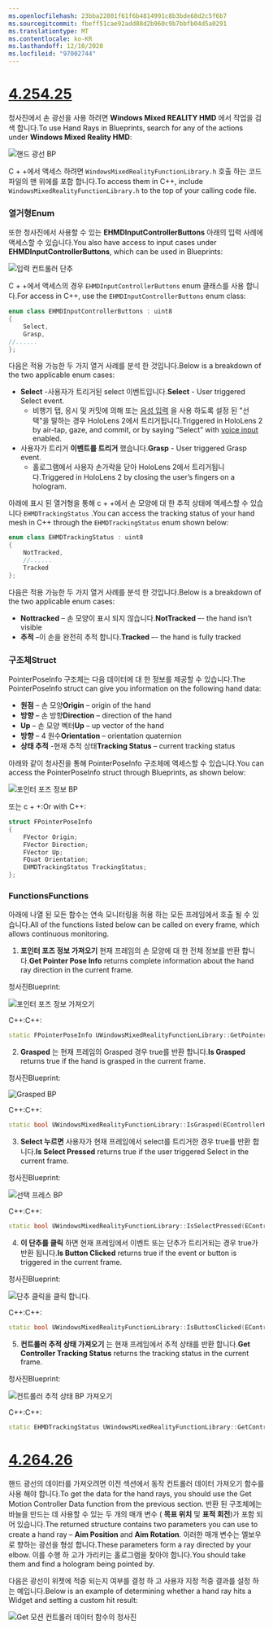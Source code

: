 ```yaml
---
ms.openlocfilehash: 23bba22801f61f6b4814991c8b3bde68d2c5f6b7
ms.sourcegitcommit: fbeff51cae92add88d2b960c9b7bbfb04d5a0291
ms.translationtype: MT
ms.contentlocale: ko-KR
ms.lasthandoff: 12/10/2020
ms.locfileid: "97002744"
---
```

# <a name="425"></a>[<span data-ttu-id="92930-101">4.25</span><span class="sxs-lookup"><span data-stu-id="92930-101">4.25</span></span>](#tab/425)

<span data-ttu-id="92930-102">청사진에서 손 광선을 사용 하려면 **Windows Mixed REALITY HMD** 에서 작업을 검색 합니다.</span><span class="sxs-lookup"><span data-stu-id="92930-102">To use Hand Rays in Blueprints, search for any of the actions under **Windows Mixed Reality HMD**:</span></span>

![핸드 광선 BP](../images/unreal/hand-rays-bp.png)

<span data-ttu-id="92930-104">C + +에서 액세스 하려면 `WindowsMixedRealityFunctionLibrary.h` 호출 하는 코드 파일의 맨 위에를 포함 합니다.</span><span class="sxs-lookup"><span data-stu-id="92930-104">To access them in C++, include `WindowsMixedRealityFunctionLibrary.h` to the top of your calling code file.</span></span>

### <a name="enum"></a><span data-ttu-id="92930-105">열거형</span><span class="sxs-lookup"><span data-stu-id="92930-105">Enum</span></span>

<span data-ttu-id="92930-106">또한 청사진에서 사용할 수 있는 **EHMDInputControllerButtons** 아래의 입력 사례에 액세스할 수 있습니다.</span><span class="sxs-lookup"><span data-stu-id="92930-106">You also have access to input cases under **EHMDInputControllerButtons**, which can be used in Blueprints:</span></span>

![입력 컨트롤러 단추](../images/unreal/input-controller-buttons.png)

<span data-ttu-id="92930-108">C + +에서 액세스의 경우 `EHMDInputControllerButtons` enum 클래스를 사용 합니다.</span><span class="sxs-lookup"><span data-stu-id="92930-108">For access in C++, use the `EHMDInputControllerButtons` enum class:</span></span>
```cpp
enum class EHMDInputControllerButtons : uint8
{
    Select,
    Grasp,
//......
};
```

<span data-ttu-id="92930-109">다음은 적용 가능한 두 가지 열거 사례를 분석 한 것입니다.</span><span class="sxs-lookup"><span data-stu-id="92930-109">Below is a breakdown of the two applicable enum cases:</span></span>

* <span data-ttu-id="92930-110">**Select** -사용자가 트리거된 select 이벤트입니다.</span><span class="sxs-lookup"><span data-stu-id="92930-110">**Select** - User triggered Select event.</span></span>
    * <span data-ttu-id="92930-111">비행기 탭, 응시 및 커밋에 의해 또는 [음성 입력](../unreal-voice-input.md) 을 사용 하도록 설정 된 "선택"을 말하는 경우 HoloLens 2에서 트리거됩니다.</span><span class="sxs-lookup"><span data-stu-id="92930-111">Triggered in HoloLens 2 by air-tap, gaze, and commit, or by saying “Select” with [voice input](../unreal-voice-input.md) enabled.</span></span>
* <span data-ttu-id="92930-112">사용자가 트리거 **이벤트를 트리거** 했습니다.</span><span class="sxs-lookup"><span data-stu-id="92930-112">**Grasp** - User triggered Grasp event.</span></span>
    * <span data-ttu-id="92930-113">홀로그램에서 사용자 손가락을 닫아 HoloLens 2에서 트리거됩니다.</span><span class="sxs-lookup"><span data-stu-id="92930-113">Triggered in HoloLens 2 by closing the user’s fingers on a hologram.</span></span>

<span data-ttu-id="92930-114">아래에 표시 된 열거형을 통해 c + +에서 손 모양에 대 한 추적 상태에 액세스할 수 있습니다 `EHMDTrackingStatus` .</span><span class="sxs-lookup"><span data-stu-id="92930-114">You can access the tracking status of your hand mesh in C++ through the `EHMDTrackingStatus` enum shown below:</span></span>

```cpp
enum class EHMDTrackingStatus : uint8
{
    NotTracked,
    //......
    Tracked
};
```

<span data-ttu-id="92930-115">다음은 적용 가능한 두 가지 열거 사례를 분석 한 것입니다.</span><span class="sxs-lookup"><span data-stu-id="92930-115">Below is a breakdown of the two applicable enum cases:</span></span>

* <span data-ttu-id="92930-116">**Nottracked** – 손 모양이 표시 되지 않습니다.</span><span class="sxs-lookup"><span data-stu-id="92930-116">**NotTracked** –- the hand isn’t visible</span></span>
* <span data-ttu-id="92930-117">**추적** –이 손을 완전히 추적 합니다.</span><span class="sxs-lookup"><span data-stu-id="92930-117">**Tracked** –- the hand is fully tracked</span></span>

### <a name="struct"></a><span data-ttu-id="92930-118">구조체</span><span class="sxs-lookup"><span data-stu-id="92930-118">Struct</span></span>

<span data-ttu-id="92930-119">PointerPoseInfo 구조체는 다음 데이터에 대 한 정보를 제공할 수 있습니다.</span><span class="sxs-lookup"><span data-stu-id="92930-119">The PointerPoseInfo struct can give you information on the following hand data:</span></span>

* <span data-ttu-id="92930-120">**원점** – 손 모양</span><span class="sxs-lookup"><span data-stu-id="92930-120">**Origin** – origin of the hand</span></span>
* <span data-ttu-id="92930-121">**방향** – 손 방향</span><span class="sxs-lookup"><span data-stu-id="92930-121">**Direction** – direction of the hand</span></span>
* <span data-ttu-id="92930-122">**Up** – 손 모양 벡터</span><span class="sxs-lookup"><span data-stu-id="92930-122">**Up** – up vector of the hand</span></span>
* <span data-ttu-id="92930-123">**방향** – 4 원수</span><span class="sxs-lookup"><span data-stu-id="92930-123">**Orientation** – orientation quaternion</span></span>
* <span data-ttu-id="92930-124">**상태 추적** -현재 추적 상태</span><span class="sxs-lookup"><span data-stu-id="92930-124">**Tracking Status** – current tracking status</span></span>

<span data-ttu-id="92930-125">아래와 같이 청사진을 통해 PointerPoseInfo 구조체에 액세스할 수 있습니다.</span><span class="sxs-lookup"><span data-stu-id="92930-125">You can access the PointerPoseInfo struct through Blueprints, as shown below:</span></span>

![포인터 포즈 정보 BP](../images/unreal/pointer-pose-info-bp.png)

<span data-ttu-id="92930-127">또는 c + +:</span><span class="sxs-lookup"><span data-stu-id="92930-127">Or with C++:</span></span>

```cpp
struct FPointerPoseInfo
{
    FVector Origin;
    FVector Direction;
    FVector Up;
    FQuat Orientation;
    EHMDTrackingStatus TrackingStatus;
};
```

### <a name="functions"></a><span data-ttu-id="92930-128">Functions</span><span class="sxs-lookup"><span data-stu-id="92930-128">Functions</span></span>

<span data-ttu-id="92930-129">아래에 나열 된 모든 함수는 연속 모니터링을 허용 하는 모든 프레임에서 호출 될 수 있습니다.</span><span class="sxs-lookup"><span data-stu-id="92930-129">All of the functions listed below can be called on every frame, which allows continuous monitoring.</span></span>

1. <span data-ttu-id="92930-130">**포인터 포즈 정보 가져오기** 현재 프레임의 손 모양에 대 한 전체 정보를 반환 합니다.</span><span class="sxs-lookup"><span data-stu-id="92930-130">**Get Pointer Pose Info** returns complete information about the hand ray direction in the current frame.</span></span>

<span data-ttu-id="92930-131">청사진</span><span class="sxs-lookup"><span data-stu-id="92930-131">Blueprint:</span></span>

![포인터 포즈 정보 가져오기](../images/unreal/get-pointer-pose-info.png)

<span data-ttu-id="92930-133">C++:</span><span class="sxs-lookup"><span data-stu-id="92930-133">C++:</span></span>
```cpp
static FPointerPoseInfo UWindowsMixedRealityFunctionLibrary::GetPointerPoseInfo(EControllerHand hand);
```

2. <span data-ttu-id="92930-134">**Grasped** 는 현재 프레임의 Grasped 경우 true를 반환 합니다.</span><span class="sxs-lookup"><span data-stu-id="92930-134">**Is Grasped** returns true if the hand is grasped in the current frame.</span></span>

<span data-ttu-id="92930-135">청사진</span><span class="sxs-lookup"><span data-stu-id="92930-135">Blueprint:</span></span>

![Grasped BP](../images/unreal/is-grasped-bp.png)

<span data-ttu-id="92930-137">C++:</span><span class="sxs-lookup"><span data-stu-id="92930-137">C++:</span></span>
```cpp
static bool UWindowsMixedRealityFunctionLibrary::IsGrasped(EControllerHand hand);
```

3. <span data-ttu-id="92930-138">**Select 누르면** 사용자가 현재 프레임에서 select를 트리거한 경우 true를 반환 합니다.</span><span class="sxs-lookup"><span data-stu-id="92930-138">**Is Select Pressed** returns true if the user triggered Select in the current frame.</span></span>

<span data-ttu-id="92930-139">청사진</span><span class="sxs-lookup"><span data-stu-id="92930-139">Blueprint:</span></span>

![선택 프레스 BP](../images/unreal/is-select-pressed-bp.png)

<span data-ttu-id="92930-141">C++:</span><span class="sxs-lookup"><span data-stu-id="92930-141">C++:</span></span>
```cpp
static bool UWindowsMixedRealityFunctionLibrary::IsSelectPressed(EControllerHand hand);
```

4. <span data-ttu-id="92930-142">**이 단추를 클릭** 하면 현재 프레임에서 이벤트 또는 단추가 트리거되는 경우 true가 반환 됩니다.</span><span class="sxs-lookup"><span data-stu-id="92930-142">**Is Button Clicked** returns true if the event or button is triggered in the current frame.</span></span>

<span data-ttu-id="92930-143">청사진</span><span class="sxs-lookup"><span data-stu-id="92930-143">Blueprint:</span></span>

![단추 클릭을 클릭 합니다.](../images/unreal/is-button-clicked-bp.png)

<span data-ttu-id="92930-145">C++:</span><span class="sxs-lookup"><span data-stu-id="92930-145">C++:</span></span>
```cpp
static bool UWindowsMixedRealityFunctionLibrary::IsButtonClicked(EControllerHand hand, EHMDInputControllerButtons button);
```

5. <span data-ttu-id="92930-146">**컨트롤러 추적 상태 가져오기** 는 현재 프레임에서 추적 상태를 반환 합니다.</span><span class="sxs-lookup"><span data-stu-id="92930-146">**Get Controller Tracking Status** returns the tracking status in the current frame.</span></span>

<span data-ttu-id="92930-147">청사진</span><span class="sxs-lookup"><span data-stu-id="92930-147">Blueprint:</span></span>

![컨트롤러 추적 상태 BP 가져오기](../images/unreal/get-controller-tracking-status-bp.png)

<span data-ttu-id="92930-149">C++:</span><span class="sxs-lookup"><span data-stu-id="92930-149">C++:</span></span>
```cpp
static EHMDTrackingStatus UWindowsMixedRealityFunctionLibrary::GetControllerTrackingStatus(EControllerHand hand);
```
# <a name="426"></a>[<span data-ttu-id="92930-150">4.26</span><span class="sxs-lookup"><span data-stu-id="92930-150">4.26</span></span>](#tab/426)

<span data-ttu-id="92930-151">핸드 광선의 데이터를 가져오려면 이전 섹션에서 동작 컨트롤러 데이터 가져오기 함수를 사용 해야 합니다.</span><span class="sxs-lookup"><span data-stu-id="92930-151">To get the data for the hand rays, you should use the Get Motion Controller Data function from the previous section.</span></span> <span data-ttu-id="92930-152">반환 된 구조체에는 바늘을 만드는 데 사용할 수 있는 두 개의 매개 변수 ( **목표 위치** 및 **표적 회전**)가 포함 되어 있습니다.</span><span class="sxs-lookup"><span data-stu-id="92930-152">The returned structure contains two parameters you can use to create a hand ray – **Aim Position** and **Aim Rotation**.</span></span> <span data-ttu-id="92930-153">이러한 매개 변수는 엘보우로 향하는 광선을 형성 합니다.</span><span class="sxs-lookup"><span data-stu-id="92930-153">These parameters form a ray directed by your elbow.</span></span> <span data-ttu-id="92930-154">이를 수행 하 고가 가리키는 홀로그램을 찾아야 합니다.</span><span class="sxs-lookup"><span data-stu-id="92930-154">You should take them and find a hologram being pointed by.</span></span>

<span data-ttu-id="92930-155">다음은 광선이 위젯에 적중 되는지 여부를 결정 하 고 사용자 지정 적중 결과를 설정 하는 예입니다.</span><span class="sxs-lookup"><span data-stu-id="92930-155">Below is an example of determining whether a hand ray hits a Widget and setting a custom hit result:</span></span>

![Get 모션 컨트롤러 데이터 함수의 청사진](../images/unreal-hand-tracking-img-04.png) 
